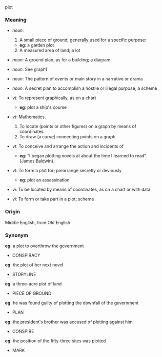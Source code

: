 plot
### Meaning
+ _noun_:
   1. A small piece of ground, generally used for a specific purpose:
    + __eg__: a garden plot
   2. A measured area of land; a lot
+ _noun_: A ground plan, as for a building; a diagram
+ _noun_: See graph1
+ _noun_: The pattern of events or main story in a narrative or drama
+ _noun_: A secret plan to accomplish a hostile or illegal purpose; a scheme

+ _vt_: To represent graphically, as on a chart
    + __eg__: plot a ship's course
+ _vt_: Mathematics.
   1. To locate (points or other figures) on a graph by means of coordinates.
   2. To draw (a curve) connecting points on a graph
+ _vt_: To conceive and arrange the action and incidents of
    + __eg__:  “I began plotting novels at about the time I learned to read” (James Baldwin).
+ _vt_: To form a plot for; prearrange secretly or deviously
    + __eg__: plot an assassination
+ _vi_: To be located by means of coordinates, as on a chart or with data
+ _vi_: To form or take part in a plot; scheme

### Origin

Middle English, from Old English

### Synonym

__eg__: a plot to overthrow the government

+ CONSPIRACY

__eg__: the plot of her next novel

+ STORYLINE

__eg__: a three-acre plot of land

+ PIECE OF GROUND

__eg__: he was found guilty of plotting the downfall of the government

+ PLAN

__eg__: the president's brother was accused of plotting against him

+ CONSPIRE

__eg__: the position of the fifty-three sites was plotted

+ MARK


